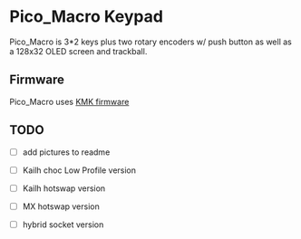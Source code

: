 # Pico_Macro Keypad

Pico_Macro is 3*2 keys plus two rotary encoders w/ push button as well as a 128x32 OLED screen and trackball. 

## Firmware

Pico_Macro uses [KMK firmware](kmkfw.info)

## TODO

- [ ] add pictures to readme
- [ ] Kailh choc Low Profile version
- [ ] Kailh hotswap version
- [ ] MX hotswap version
- [ ] hybrid socket version

